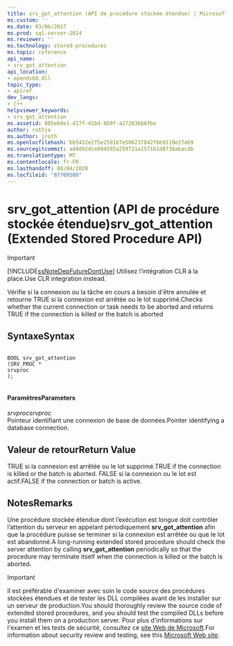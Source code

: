 ```yaml
---
title: srv_got_attention (API de procédure stockée étendue) | Microsoft Docs
ms.custom: ''
ms.date: 03/06/2017
ms.prod: sql-server-2014
ms.reviewer: ''
ms.technology: stored-procedures
ms.topic: reference
api_name:
- srv_got_attention
api_location:
- opends60.dll
topic_type:
- apiref
dev_langs:
- C++
helpviewer_keywords:
- srv_got_attention
ms.assetid: 805e68e1-d17f-41bd-8b9f-a27283bb6fbe
author: rothja
ms.author: jroth
ms.openlocfilehash: bb5432e2f5e259187e506237842fbb9110e27a69
ms.sourcegitcommit: ad4d92dce894592a259721a1571b1d8736abacdb
ms.translationtype: MT
ms.contentlocale: fr-FR
ms.lasthandoff: 08/04/2020
ms.locfileid: "87709500"
---
```

# <a name="srv_got_attention-extended-stored-procedure-api"></a><span data-ttu-id="62633-102">srv_got_attention (API de procédure stockée étendue)</span><span class="sxs-lookup"><span data-stu-id="62633-102">srv_got_attention (Extended Stored Procedure API)</span></span>
    
> [!IMPORTANT]  
>  [!INCLUDE[ssNoteDepFutureDontUse](../../includes/ssnotedepfuturedontuse-md.md)] <span data-ttu-id="62633-103">Utilisez l’intégration CLR à la place.</span><span class="sxs-lookup"><span data-stu-id="62633-103">Use CLR integration instead.</span></span>  
  
 <span data-ttu-id="62633-104">Vérifie si la connexion ou la tâche en cours a besoin d'être annulée et retourne TRUE si la connexion est arrêtée ou le lot supprimé.</span><span class="sxs-lookup"><span data-stu-id="62633-104">Checks whether the current connection or task needs to be aborted and returns TRUE if the connection is killed or the batch is aborted</span></span>  
  
## <a name="syntax"></a><span data-ttu-id="62633-105">Syntaxe</span><span class="sxs-lookup"><span data-stu-id="62633-105">Syntax</span></span>  
  
```  
  
BOOL srv_got_attention  
(SRV_PROC *  
srvproc  
);  
  
```  
  
#### <a name="parameters"></a><span data-ttu-id="62633-106">Paramètres</span><span class="sxs-lookup"><span data-stu-id="62633-106">Parameters</span></span>  
 <span data-ttu-id="62633-107">*srvproc*</span><span class="sxs-lookup"><span data-stu-id="62633-107">*srvproc*</span></span>  
 <span data-ttu-id="62633-108">Pointeur identifiant une connexion de base de données.</span><span class="sxs-lookup"><span data-stu-id="62633-108">Pointer identifying a database connection.</span></span>  
  
## <a name="return-value"></a><span data-ttu-id="62633-109">Valeur de retour</span><span class="sxs-lookup"><span data-stu-id="62633-109">Return Value</span></span>  
 <span data-ttu-id="62633-110">TRUE si la connexion est arrêtée ou le lot supprimé.</span><span class="sxs-lookup"><span data-stu-id="62633-110">TRUE if the connection is killed or the batch is aborted.</span></span> <span data-ttu-id="62633-111">FALSE si la connexion ou le lot est actif.</span><span class="sxs-lookup"><span data-stu-id="62633-111">FALSE if the connection or batch is active.</span></span>  
  
## <a name="remarks"></a><span data-ttu-id="62633-112">Notes</span><span class="sxs-lookup"><span data-stu-id="62633-112">Remarks</span></span>  
 <span data-ttu-id="62633-113">Une procédure stockée étendue dont l’exécution est longue doit contrôler l’attention du serveur en appelant périodiquement **srv_got_attention** afin que la procédure puisse se terminer si la connexion est arrêtée ou que le lot est abandonné.</span><span class="sxs-lookup"><span data-stu-id="62633-113">A long-running extended stored procedure should check the server attention by calling **srv_got_attention** periodically so that the procedure may terminate itself when the connection is killed or the batch is aborted.</span></span>  
  
> [!IMPORTANT]  
>  <span data-ttu-id="62633-114">Il est préférable d'examiner avec soin le code source des procédures stockées étendues et de tester les DLL compilées avant de les installer sur un serveur de production.</span><span class="sxs-lookup"><span data-stu-id="62633-114">You should thoroughly review the source code of extended stored procedures, and you should test the compiled DLLs before you install them on a production server.</span></span> <span data-ttu-id="62633-115">Pour plus d'informations sur l'examen et les tests de sécurité, consultez ce [site Web de Microsoft](https://go.microsoft.com/fwlink/?LinkID=54761&amp;clcid=0x409https://msdn.microsoft.com/security/).</span><span class="sxs-lookup"><span data-stu-id="62633-115">For information about security review and testing, see this [Microsoft Web site](https://go.microsoft.com/fwlink/?LinkID=54761&amp;clcid=0x409https://msdn.microsoft.com/security/).</span></span>  
  
  
